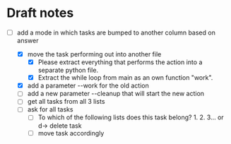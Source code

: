 # Draft notes

- [ ] add a mode in which tasks are bumped to another column based on answer

    - [X] move the task performing out into another file
        - [X] Please extract everything that performs the action into a separate python file.
        - [X] Extract the while loop from main as an own function "work".

    - [X] add a parameter --work for the old action
    - [ ] add a new parameter --cleanup that will start the new action
    - [ ] get all tasks from all 3 lists
    - [ ] ask for all tasks
        - [ ] To which of the following lists does this task belong? 1. 2. 3... or d-> delete task
        - [ ] move task accordingly
